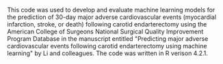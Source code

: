 This code was used to develop and evaluate machine learning models for the prediction of 30-day major adverse cardiovascular events (myocardial infarction, stroke, or death) following carotid endarterectomy using the American College of Surgeons National Surgical Quality Improvement Program Database in the manuscript entitled "Predicting major adverse cardiovascular events following carotid endarterectomy using machine learning" by Li and colleagues. The code was written in R verison 4.2.1.
